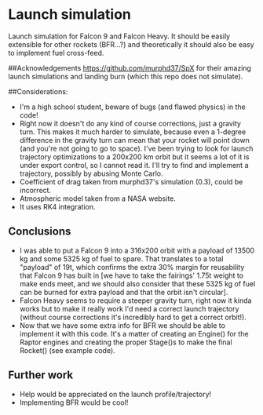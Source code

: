 # Launch simulation
Launch simulation for Falcon 9 and Falcon Heavy. It should be easily extensible for other rockets (BFR...?) and theoretically it should also be easy to implement fuel cross-feed.

##Acknowledgements
https://github.com/murphd37/SpX for their amazing launch simulations and landing burn (which this repo does not simulate).

##Considerations:
* I'm a high school student, beware of bugs (and flawed physics) in the code!
* Right now it doesn't do any kind of course corrections, just a gravity turn. This makes it much harder to simulate, because even a 1-degree difference in the gravity turn can mean that your rocket will point down (and you're not going to go to space). I've been trying to look for launch trajectory optimizations to a 200x200 km orbit but it seems a lot of it is under export control, so I cannot read it. I'll try to find and implement a trajectory, possibly by abusing Monte Carlo.
* Coefficient of drag taken from murphd37's simulation (0.3), could be incorrect.
* Atmospheric model taken from a NASA website.
* It uses RK4 integration.

## Conclusions
* I was able to put a Falcon 9 into a 316x200 orbit with a payload of 13500 kg and some 5325 kg of fuel to spare. That translates to a total "payload" of 19t, which confirms the extra 30% margin for reusability that Falcon 9 has built in [we have to take the fairings' 1.75t weight to make ends meet, and we should also consider that these 5325 kg of fuel can be burned for extra payload and that the orbit isn't circular].
* Falcon Heavy seems to require a steeper gravity turn, right now it kinda works but to make it really work I'd need a correct launch trajectory (without course corrections it's incredibly hard to get a correct orbit!).
* Now that we have some extra info for BFR we should be able to implement it with this code. It's a matter of creating an Engine() for the Raptor engines and creating the proper Stage()s to make the final Rocket() (see example code).

## Further work
* Help would be appreciated on the launch profile/trajectory!
* Implementing BFR would be cool!
